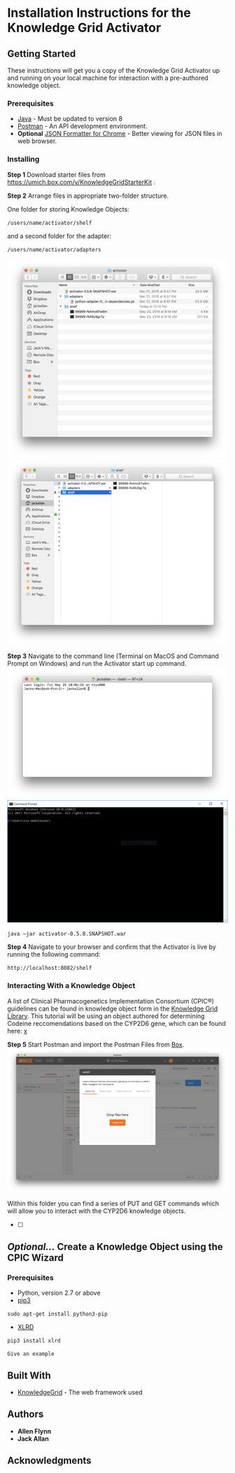 # Installation Instructions for the Knowledge Grid Activator



## Getting Started

These instructions will get you a copy of the Knowledge Grid Activator up and running on your local machine for interaction with a pre-authored knowledge object. 

### Prerequisites

* [Java](http://www.oracle.com/technetwork/java/javase/downloads/jre8-downloads-2133155.html) - Must be updated to version 8
* [Postman](https://www.getpostman.com/) - An API development environment.
* **Optional** [JSON Formatter for Chrome](https://chrome.google.com/webstore/detail/json-formatter/cfaihfocdnniaholfnjcemnfhcjchohb) - Better viewing for JSON files in web browser.


### Installing



**Step 1** Download starter files from https://umich.box.com/v/KnowledgeGridStarterKit .

**Step 2** Arrange files in appropriate two-folder structure.

One folder for storing Knowledge Objects:
```
/users/name/activator/shelf
```

and a second folder for the adapter:

```
/users/name/activator/adapters
```
![Folder Setup](/activator-workshop/screenshots/folder_setup.png?raw=true)
![Folder Setup](/activator-workshop/screenshots/folder_setup_shelf.png?raw=true)


**Step 3** Navigate to the command line (Terminal on MacOS and Command Prompt on Windows) and run the Activator start up command.
![Terminal](/activator-workshop/screenshots/terminal.png?raw=true)
![Command Prompt](/activator-workshop/screenshots/command_prompt.png?raw=true)

```
java –jar activator-0.5.8.SNAPSHOT.war
```

**Step 4** Navigate to your browser and confirm that the Activator is live by running the following command:

```
http://localhost:8082/shelf
```


### Interacting With a Knowledge Object

A list of Clinical Pharmacogenetics Implementation Consortium (CPIC®) guidelines can be found in knowledge object form in the [Knowledge Grid Library](http://kgrid.med.umich.edu/library2/#/). This tutorial will be using an object authored for determining Codeine reccomendations based on the CYP2D6 gene, which can be found here: [x]()


**Step 5** Start Postman and import the Postman Files from [Box](https://umich.box.com/v/KnowledgeGridStarterKit).
![Postman Import](/activator-workshop/screenshots/postman_import.png?raw=true)

Within this folder you can find a series of PUT and GET commands which will allow you to interact with the CYP2D6 knowledge objects.



- [ ] 




## **_Optional..._** Create a Knowledge Object using the CPIC Wizard

### Prerequisites
* Python, version 2.7 or above
* [pip3](https://stackoverflow.com/questions/6587507/how-to-install-pip-with-python-3)
```
sudo apt-get install python3-pip
```
* [XLRD](https://pypi.python.org/pypi/xlrd)
```
pip3 install xlrd
```



```
Give an example
```



## Built With

* [KnowledgeGrid](http://kgrid.org/index.html) - The web framework used


## Authors

* **Allen Flynn**
* **Jack Allan**


## Acknowledgments



